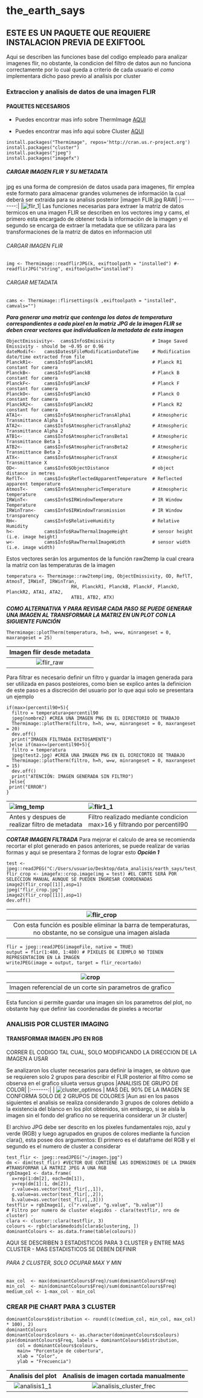 # the_earth_says
## ESTE ES UN PAQUETE QUE REQUIERE INSTALACION PREVIA DE EXIFTOOL
Aqui se describen las funciones base del codigo empleado para analizar imagenes flir, no obstante, la condicion del filtro de datos aun no funciona correctamente por lo cual queda a criterio de cada usuario el _como_ implementara dicho paso previo al analisis por cluster
### Extraccion y analisis de datos de una imagen FLIR
#### PAQUETES NECESARIOS
- Puedes encontrar mas info sobre ThermImage [AQUI](https://github.com/gtatters/Thermimage)

- Puedes encontrar mas info aqui sobre Cluster [AQUI](https://rpubs.com/a_siewarga/image_clustering)
```
install.packages("Thermimage", repos='http://cran.us.r-project.org')
install.packages("cluster")
install.packages("jpeg")
install.packages("imagefx")
```
##### CARGAR IMAGEN FLIR Y SU METADATA
jpg es una forma de compresión de datos usada para imagenes, flir emplea este formato para almacenar grandes volumenes de información la cual deberá ser extraida para su analisis posterior
|imagen FLIR.jpg RAW|
|:---------:|
|![flir_1](https://user-images.githubusercontent.com/68933213/124394170-32e15780-dccc-11eb-95da-25e4a4caa5ca.jpg)|
Las funciones necesarias para extraer la matriz de datos termicos en una imagen FLIR  se describen en los vectores img y cams, el primero esta encargado de obtener toda la información de la imagen y el segundo se encarga de extraer la metadata que se utilizara para las transformaciones de la matriz de datos en informacion util
###### CARGAR IMAGEN FLIR
```
img <- Thermimage::readflirJPG(k, exiftoolpath = "installed") #-readflirJPG("string", exiftoolpath="installed") 
```
###### CARGAR METADATA 
```
cams <- Thermimage::flirsettings(k ,exiftoolpath = "installed", camvals="") 
```
***Para generar una matriz que contenga los datos de temperatura correspondientes a cada pixel en la matriz JPG de la imagen FLIR se deben crear vectores que individualicen la metadata de esta imagen***

```
ObjectEmissivity<-  cams$Info$Emissivity              # Image Saved Emissivity - should be ~0.95 or 0.96
dateModif<-   cams$Dates$FileModificationDateTime     # Modification date/time extracted from file
PlanckR1<-    cams$Info$PlanckR1                      # Planck R1 constant for camera  
PlanckB<-     cams$Info$PlanckB                       # Planck B constant for camera  
PlanckF<-     cams$Info$PlanckF                       # Planck F constant for camera
PlanckO<-     cams$Info$PlanckO                       # Planck O constant for camera
PlanckR2<-    cams$Info$PlanckR2                      # Planck R2 constant for camera
ATA1<-        cams$Info$AtmosphericTransAlpha1        # Atmospheric Transmittance Alpha 1
ATA2<-        cams$Info$AtmosphericTransAlpha2        # Atmospheric Transmittance Alpha 2
ATB1<-        cams$Info$AtmosphericTransBeta1         # Atmospheric Transmittance Beta 1
ATB2<-        cams$Info$AtmosphericTransBeta2         # Atmospheric Transmittance Beta 2
ATX<-         cams$Info$AtmosphericTransX             # Atmospheric Transmittance X
OD<-          cams$Info$ObjectDistance                # object distance in metres
ReflT<-       cams$Info$ReflectedApparentTemperature  # Reflected apparent temperature
AtmosT<-      cams$Info$AtmosphericTemperature        # Atmospheric temperature
IRWinT<-      cams$Info$IRWindowTemperature           # IR Window Temperature
IRWinTran<-   cams$Info$IRWindowTransmission          # IR Window transparency
RH<-          cams$Info$RelativeHumidity              # Relative Humidity
h<-           cams$Info$RawThermalImageHeight         # sensor height (i.e. image height)
w<-           cams$Info$RawThermalImageWidth          # sensor width (i.e. image width)
```
Estos vectores serán los argumentos de la función raw2temp la cual creara la matriz con las temperaturas de la imagen
```
temperatura <- Thermimage::raw2temp(img, ObjectEmissivity, OD, ReflT, AtmosT, IRWinT, IRWinTran,
                        RH, PlanckR1, PlanckB, PlanckF, PlanckO, PlanckR2, ATA1, ATA2,
                        ATB1, ATB2, ATX)
```
***COMO ALTERNATIVA Y PARA REVISAR CADA PASO _SE PUEDE GENERAR UNA IMAGEN_ AL TRANSFORMAR LA MATRIZ EN UN PLOT CON LA SIGUIENTE FUNCIÓN***
```
Thermimage::plotTherm(temperatura, h=h, w=w, minrangeset = 0, maxrangeset = 25)
```
|Imagen flir desde metadata|
|:--------:|
|![flir_raw](https://user-images.githubusercontent.com/68933213/124394362-2b6e7e00-dccd-11eb-85e7-bcfdfde62834.jpg)|


Para filtrar es necesario definir un filtro y guardar la imagen generada para ser utilizada en pasos posteiores, como bien se explico antes la definicion de este paso es a discreción del usuario por lo que aqui solo se presentara un ejemplo

```
if(max>(percentil90+5){
  filtro = temperatura>percentil90
  jpeg(nombre2) #CREA UNA IMAGEN PNG EN EL DIRECTORIO DE TRABAJO
  Thermimage::plotTherm(filtro, h=h, w=w, minrangeset = 0, maxrangeset = 20)
  dev.off()
  print("IMAGEN FILTRADA EXITOSAMENTE")
 }else if(max<=(percentil90+5){
  filtro = temperatura
  jpeg(test2.jpg) #CREA UNA IMAGEN PNG EN EL DIRECTORIO DE TRABAJO
  Thermimage::plotTherm(filtro, h=h, w=w, minrangeset = 0, maxrangeset = 15)
  dev.off()
  print("ATENCIÓN: IMAGEN GENERADA SIN FILTRO")
 }else{
 print("ERROR")
}
```
|![img_temp](https://user-images.githubusercontent.com/68933213/124394083-bfd7e100-dccb-11eb-929b-cffc3293394f.png)|![flir1_1](https://user-images.githubusercontent.com/68933213/124402177-8f5c6b00-dcfc-11eb-8e58-7c49e65943de.jpg)|
|:-----|:------|
|Antes y despues de realizar filtro de metadata|Filtro realizado mediante condicion max>16 y filtrando por percentil90|

***CORTAR IMAGEN FILTRADA***
Para mejorar el calculo de area se recomienda recortar el plot generado en pasos anteriores, se puede realizar de varias formas y aqui se presentara 2 formas de lograr esto 
***Opción 1***
```
test <- jpeg::readJPEG("C:/Users/usuario/Desktop/data_analisis/earth_says/test_1.jpg")
flir_crop <- imagefx::crop.image(img = test) #EL CORTE SERÁ POR SELECCION MANUAL AUNQUE SE PUEDEN INGRESAR COORDENADAS
image2(flir_crop[[1]],asp=1)
jpeg("flir_crop.jpg")
image2(flir_crop[[1]],asp=1)
dev.off()
```
|![flir_crop](https://user-images.githubusercontent.com/68933213/124396165-f87cb800-dcd5-11eb-837d-0e80bf0ff6d1.jpg)|
|:-----:|
|Con esta función es posible eliminar la barra de temperaturas, no obstante, no se consigue una imagen aislada|
 ```
 flir = jpeg::readJPEG(imageFile, native = TRUE)
 output = flir(1:480, 1:480) # PIXELES DE EJEMPLO NO TIENEN REPRESENTACION EN LA IMAGEN
 writeJPEG(image = output, target = flir_recortado)
 
 ```
| ![crop](https://user-images.githubusercontent.com/68933213/124402284-4e188b00-dcfd-11eb-91db-74f77eaa1dc8.jpg)|
|:------:|
|Imagen referencial de un corte sin parametros de grafico|

Esta funcion si permite guardar una imagen sin los parametros del plot, no obstante hay que definir las coordenadas de pixeles a recortar

### ANALISIS POR CLUSTER IMAGING
#### TRANSFORMAR IMAGEN JPG EN RGB
CORRER EL CODIGO TAL CUAL, SOLO MODIFICANDO LA DIRECCION DE LA IMAGEN A USAR

Se analizaron los cluster necesarios para definir la imagen, se obtuvo que se requieren solo 2 grupos para describir el FLIR posterior al filtro como se observa en el grafico silueta versus grupos
|ANALISIS DE GRUPO DE COLOR|
|:-------:|
| ![cluster_optimos](https://user-images.githubusercontent.com/68933213/124401660-9a150100-dcf8-11eb-9553-5a07355aec41.png) |
MAS DEL 90% DE LA IMAGEN SE CONFORMA SOLO DE 2 GRUPOS DE COLORES
|Aun asi en los pasos siguientes el analisis se realiza considerando 3 grupos de colores debido a la existencia del blanco en los plot obtenidos, sin embargo, si se aisla la imagen sin el fondo del grafico no se requeriria considerar un 3r cluster|

El archivo JPG debe ser descrito en los pixeles fundamentales rojo, azul y verde (RGB) y luego agrupados en grupos de colores mediante la funcion clara(), esta posee dos argumentos: El primero es el dataframe del RGB y el segundo es el numero de cluster a considerar

```
test_flir <- jpeg::readJPEG("~/imagen.jpg")
dm <- dim(test_flir) #VECTOR QUE CONTIENE LAS DIMENSIONES DE LA IMAGEN
#TRANSFORMAR LA MATRIZ JPEG A UNA RGB
rgbImage1 <- data.frame(
  x=rep(1:dm[2], each=dm[1]),
  y=rep(dm[1]:1, dm[2]),
  r.value=as.vector(test_flir[,,1]),
  g.value=as.vector(test_flir[,,2]),
  b.value=as.vector(test_flir[,,3]))
testflir = rgbImage1[, c("r.value", "g.value", "b.value")]
# Filtro por numero de cluster elegidos - clara(testflir, nro de cluster) -
clara <- cluster::clara(testflir, 3)
colours <- rgb(clara$medoids[clara$clustering, ])
dominantColours <- as.data.frame(table(colours))
```
AQUI SE DESCRIBEN 3 ESTADISTICOS PARA 3 CLUSTER y ENTRE MAS CLUSTER - MAS ESTADISTICOS SE DEBEN DEFINIR 
###### PARA 2 CLUSTER, SOLO OCUPAR MAX Y MIN
```
max_col  <- max(dominantColours$Freq)/sum(dominantColours$Freq)
min_col  <- min(dominantColours$Freq)/sum(dominantColours$Freq)
medium_col <- 1-max_col - min_col
```
### CREAR PIE CHART PARA 3 CLUSTER
```
dominantColours$distribution <- round((c(medium_col, min_col, max_col) * 100), 2)
dominantColours
dominantColours$colours <- as.character(dominantColours$colours)
pie(dominantColours$Freq, labels = dominantColours$distribution,
    col = dominantColours$colours,
    main= "Porcentaje de cobertura",
    xlab = "Color",
    ylab = "Frecuencia")
 ```
|Analisis del plot|Analisis de imagen cortada manualmente|
|:----:|:------:|
![analisis1_1](https://user-images.githubusercontent.com/68933213/124402226-e6624000-dcfc-11eb-97fa-2686d00e3d85.jpg)|![analisis_cluster_frec](https://user-images.githubusercontent.com/68933213/124402262-2a554500-dcfd-11eb-8e2d-2c2c881fe11a.png)|
